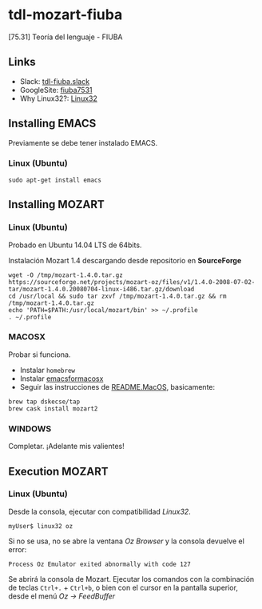 # tdl-mozart-fiuba
 [75.31] Teoría del lenguaje - FIUBA 

## Links
* Slack: [tdl-fiuba.slack](https://tdl-fiuba.slack.com)
* GoogleSite: [fiuba7531](https://sites.google.com/site/fiuba7531/)
* Why Linux32?: [Linux32](https://gerardnico.com/linux/linux32)

## Installing EMACS
Previamente se debe tener instalado EMACS.

### Linux (Ubuntu)
```
sudo apt-get install emacs
```

## Installing MOZART

### Linux (Ubuntu)
Probado en Ubuntu 14.04 LTS de 64bits.

Instalación Mozart 1.4 descargando desde repositorio en **SourceForge**
```
wget -O /tmp/mozart-1.4.0.tar.gz https://sourceforge.net/projects/mozart-oz/files/v1/1.4.0-2008-07-02-tar/mozart-1.4.0.20080704-linux-i486.tar.gz/download
cd /usr/local && sudo tar zxvf /tmp/mozart-1.4.0.tar.gz && rm /tmp/mozart-1.4.0.tar.gz
echo 'PATH=$PATH:/usr/local/mozart/bin' >> ~/.profile
. ~/.profile
```

### MACOSX
Probar si funciona.

* Instalar `homebrew`
* Instalar [emacsformacosx](https://emacsformacosx.com/)
* Seguir las instrucciones de [README.MacOS](https://github.com/mozart/mozart2/blob/master/README.MacOS.md), basicamente:

```
brew tap dskecse/tap
brew cask install mozart2
```

### WINDOWS
Completar. ¡Adelante mis valientes!


## Execution MOZART

### Linux (Ubuntu)

Desde la consola, ejecutar con compatibilidad *Linux32*.

```
myUser$ linux32 oz
```
Si no se usa, no se abre la ventana *Oz Browser* y la consola devuelve el error:
```
Process Oz Emulator exited abnormally with code 127
```

Se abrirá la consola de Mozart.
Ejecutar los comandos con la combinación de teclas `Ctrl+.` + `Ctrl+b`, o bien con el cursor en la pantalla superior, desde el menú *Oz -> FeedBuffer*
